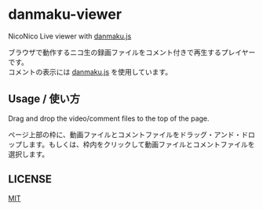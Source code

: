 # danmaku-viewer
NicoNico Live  viewer with [danmaku.js](https://github.com/weizhenye/Danmaku)  

ブラウザで動作するニコ生の録画ファイルをコメント付きで再生するプレイヤーです。  
コメントの表示には [danmaku.js](https://github.com/weizhenye/Danmaku) を使用しています。

## Usage / 使い方
Drag and drop the video/comment files to the top of the page.  

ページ上部の枠に、動画ファイルとコメントファイルをドラッグ・アンド・ドロップします。もしくは、枠内をクリックして動画ファイルとコメントファイルを選択します。

## LICENSE
[MIT](./LICENSE)
